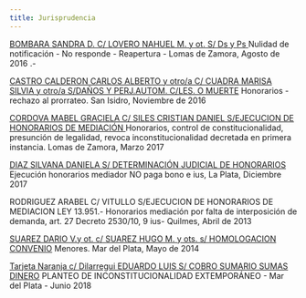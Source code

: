 ```yaml
---
title: Jurisprudencia
---
```

[BOMBARA SANDRA D. C/ LOVERO NAHUEL M. y ot. S/ Ds y Ps  ](https://sitio-mediadores.netlify.com/fallos/bombara-sandra-d-c-lovero-nahuel-m-y-ot-s-ds-y-ps/index.html)Nulidad de notificación - No responde - Reapertura - Lomas de Zamora, Agosto de 2016 .-

[CASTRO CALDERON CARLOS ALBERTO y otro/a C/ CUADRA MARISA SILVIA y otro/a S/DAÑOS Y PERJ.AUTOM. C/LES. O MUERTE](https://sitio-mediadores.netlify.com/fallos/castro-calderon-carlos-alberto-y-otro-a-c-cuadra-marisa-silvia-y-otro-a-s-danos-y-perj-autom/index.html) Honorarios - rechazo al prorrateo. San Isidro, Noviembre de 2016

[CORDOVA MABEL GRACIELA C/ SILES CRISTIAN DANIEL S/EJECUCION DE HONORARIOS DE MEDIACIÓN ](https://sitio-mediadores.netlify.com/fallos/cordova-mabel-graciela-c-siles-cristian-daniel-s-ejecucion-de-honorarios-de-mediacion-ley-13-951/index.html)Honorarios, control de constitucionalidad, presunción de legalidad, revoca inconstitucionalidad decretada en primera instancia. Lomas de Zamora, Marzo 2017

[DIAZ SILVANA DANIELA S/ DETERMINACIÓN JUDICIAL DE HONORARIOS
 ](https://sitio-mediadores.netlify.com/fallos/diaz-silvana-daniela-s-determinacion-judicial-de-honorarios/index.html)Ejecución honorarios mediador NO paga bono e ius, La Plata, Diciembre 2017

RODRIGUEZ ARABEL C/ VITULLO S/EJECUCION DE HONORARIOS DE MEDIACION LEY 13.951.- Honorarios mediación  por falta de interposición de demanda, art. 27 Decreto 2530/10,  9 ius- Quilmes, Abril de 2013

[SUAREZ DARIO V.y ot. c/ SUAREZ HUGO M. y ots. s/ HOMOLOGACION CONVENIO](https://sitio-mediadores.netlify.com/fallos/suarez-dario-v-y-ot-c-suarez-hugo-m-y-ots-s-homologacion-convenio/index.html) Menores. Mar del Plata, Mayo de 2014

[Tarjeta Naranja c/ Dilarregui EDUARDO LUIS S/ COBRO SUMARIO SUMAS DINERO](https://sitio-mediadores.netlify.com/fallos/tarjeta-naranja-s-a-c-dilarregui-eduardo-luis-s-cobro-sumario-sumas-dinero/index.html) PLANTEO DE INCONSTITUCIONALIDAD EXTEMPORÁNEO - Mar del Plata - Junio 2018

